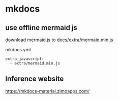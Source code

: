
# mkdocs

## use offline mermaid js

download mermaid.js to docs/extra/mermaid.min.js

mkdocs.yml

```
extra_javascript:
  - extra/mermaid.min.js
```


## inference website

https://mkdocs-material.zimoapps.com/